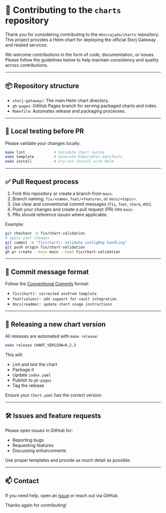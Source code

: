# 🤝 Contributing to the `charts` repository

Thank you for considering contributing to the `mhorcajada/charts` repository. This project provides a Helm chart for deploying the official Storj Gateway and related services.

We welcome contributions in the form of code, documentation, or issues. Please follow the guidelines below to help maintain consistency and quality across contributions.

---

## 📦 Repository structure

- `storj-gateway/`: The main Helm chart directory.
- `gh-pages`: GitHub Pages branch for serving packaged charts and index.
- `Makefile`: Automates release and packaging processes.

---

## 🧪 Local testing before PR

Please validate your changes locally:

```bash
make lint             # Validate chart syntax
make template         # Generate Kubernetes manifests
make install          # Dry-run install with Helm
```

---

## ✅ Pull Request process

1. Fork this repository or create a branch from `main`.
2. Branch naming: `fix/<name>`, `feat/<feature>`, or `docs/<topic>`.
3. Use clear and conventional commit messages (`fix`, `feat`, `chore`, etc).
4. Push your changes and create a pull request (PR) into `main`.
5. PRs should reference issues where applicable.

Example:

```bash
git checkout -b fix/chart-validation
# apply your changes
git commit -m "fix(chart): validate configMap handling"
git push origin fix/chart-validation
gh pr create --base main --head fix/chart-validation
```

---

## 🧾 Commit message format

Follow the [Conventional Commits](https://www.conventionalcommits.org/en/v1.0.0/) format:

- `fix(chart): corrected envFrom template`
- `feat(values): add support for vault integration`
- `docs(readme): update chart usage instructions`

---

## 🚀 Releasing a new chart version

All releases are automated with `make release`:

```bash
make release CHART_VERSION=0.2.3
```

This will:
- Lint and test the chart
- Package it
- Update `index.yaml`
- Publish to `gh-pages`
- Tag the release

Ensure your `Chart.yaml` has the correct version.

---

## 🛠️ Issues and feature requests

Please open issues in GitHub for:
- Reporting bugs
- Requesting features
- Discussing enhancements

Use proper templates and provide as much detail as possible.

---

## 📫 Contact

If you need help, open an [issue](https://github.com/mhorcajada/charts/issues) or reach out via GitHub.

Thanks again for contributing!

